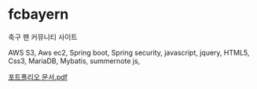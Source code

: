 # fcbayern
 
 축구 팬 커뮤니티 사이트

AWS S3, Aws ec2, Spring boot, Spring security, javascript, jquery, HTML5, Css3, MariaDB, Mybatis, summernote js,

[포트폴리오 문서.pdf](https://github.com/hanbong5938/fcbayern/blob/master/%EB%AC%B8%EC%84%9C.pdf)
